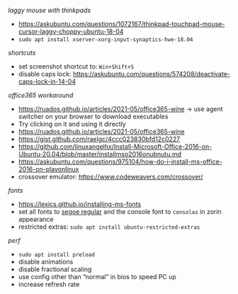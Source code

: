 *laggy mouse with thinkpads*

- https://askubuntu.com/questions/1072167/thinkpad-touchpad-mouse-cursor-laggy-choppy-ubuntu-18-04
- `sudo apt install xserver-xorg-input-synaptics-hwe-18.04`

*shortcuts*

- set screenshot shortcut to: `Win+Shift+S`
- disable caps lock: https://askubuntu.com/questions/574208/deactivate-caps-lock-in-14-04

*office365 workaround*

- https://ruados.github.io/articles/2021-05/office365-wine → use agent switcher on your browser to download executables
- Try clicking on it and using it directly
- https://ruados.github.io/articles/2021-05/office365-wine
- https://gist.github.com/raelgc/4ccc023830bfd12c0227
- https://github.com/linuxangelhx/Install-Microsoft-Office-2016-on-Ubuntu-20.04/blob/master/installmso2016onubnutu.md
- https://askubuntu.com/questions/975104/how-do-i-install-ms-office-2016-on-playonlinux
- crossover emulator: https://www.codeweavers.com/crossover/

*fonts*

- https://lexics.github.io/installing-ms-fonts
- set all fonts to [segoe regular](https://www.google.com/search?q=segoe+font&spell=1&sa=X&ved=2ahUKEwiTyuvZr8P2AhWiRvEDHZuRC4gQkeECKAB6BAgBEDI) and the console font to `consolas` in zorin appearance
- restricted extras: `sudo apt install ubuntu-restricted-extras`

*perf*

- `sudo apt install preload`
- disable animations
- disable fractional scaling
- use config other than “normal” in bios to speed PC up
- increase refresh rate
